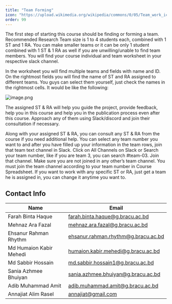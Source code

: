 ```yaml
---
title: "Team Forming"
icon: "https://upload.wikimedia.org/wikipedia/commons/0/05/Team_work_icon.svg"
order: 99
---
```


The first step of starting this course should be finding or forming a team. Recommended Research Team size is 1 to 4 students each, combined with 1 ST and 1 RA. You can make smaller teams or it can be only 1 student combined with 1 ST & 1 RA as well if you are unwilling/unable to find team members. You will find your course individual and team worksheet in your respective slack channel.

In the worksheet you will find multiple teams and fields with name and ID. On the rightmost fields you will find the name of ST and RA assigned to different teams. You guys can select them yourself, just check the names in the rightmost cells. It would be like the following:

![image.png](https://i.ibb.co/jDz5Rq6/image.png)

The assigned ST & RA will help you guide the project, provide feedback, help you in this course and help you in the publication process even after this course. Approach any of them using Slack/discord and join their consultation if necessary.

Along with your assigned ST & RA, you can consult any ST & RA from the course if you need additional help. You can select any team number you want to and after you have filled up your information in the team rows, join that team text channel in Slack. Click on All Channels on Slack or Search your team number, like if you are team 3, you can search #team-03. Join that channel. Make sure you are not joined in any other’s team channel. You must join the team channel according to your team number in Course Spreadsheet. If you want to work with any specific ST or RA, just get a team he is assigned in, you can change it anytime you want to.


## Contact Info
| Name                    | Email                                |
|-------------------------|--------------------------------------|
| Farah Binta Haque       | farah.binta.haque@g.bracu.ac.bd      |
| Mehnaz Ara Fazal        | mehnaz.ara.fazal@g.bracu.ac.bd       |
| Ehsanur Rahman Rhythm   | ehsanur.rahman.rhythm@g.bracu.ac.bd  |
| Md Humaion Kabir Mehedi | humaion.kabir.mehedi@g.bracu.ac.bd   |
| Md Sabbir Hossain       | md.sabbir.hossain1@g.bracu.ac.bd     |
| Sania Azhmee Bhuiyan    | sania.azhmee.bhuiyan@g.bracu.ac.bd   |
| Adib Muhammad Amit      | adib.muhammad.amit@g.bracu.ac.bd     |
| Annajiat Alim Rasel     | annajiat@gmail.com                   |
